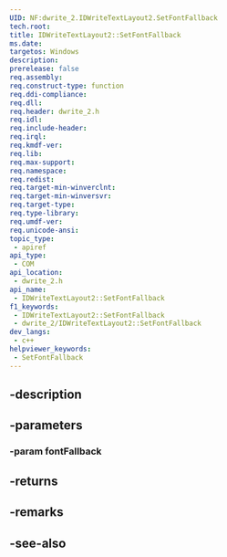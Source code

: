 ```yaml
---
UID: NF:dwrite_2.IDWriteTextLayout2.SetFontFallback
tech.root: 
title: IDWriteTextLayout2::SetFontFallback
ms.date: 
targetos: Windows
description: 
prerelease: false
req.assembly: 
req.construct-type: function
req.ddi-compliance: 
req.dll: 
req.header: dwrite_2.h
req.idl: 
req.include-header: 
req.irql: 
req.kmdf-ver: 
req.lib: 
req.max-support: 
req.namespace: 
req.redist: 
req.target-min-winverclnt: 
req.target-min-winversvr: 
req.target-type: 
req.type-library: 
req.umdf-ver: 
req.unicode-ansi: 
topic_type:
 - apiref
api_type:
 - COM
api_location:
 - dwrite_2.h
api_name:
 - IDWriteTextLayout2::SetFontFallback
f1_keywords:
 - IDWriteTextLayout2::SetFontFallback
 - dwrite_2/IDWriteTextLayout2::SetFontFallback
dev_langs:
 - c++
helpviewer_keywords:
 - SetFontFallback
---
```


## -description

## -parameters

### -param fontFallback

## -returns

## -remarks

## -see-also

